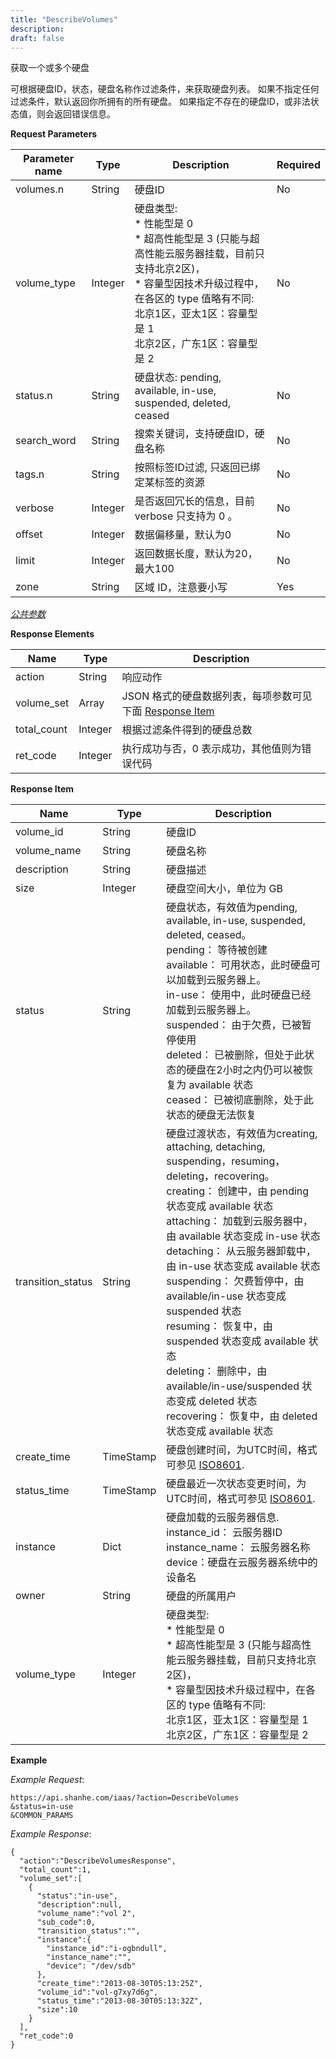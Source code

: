 ```yaml
---
title: "DescribeVolumes"
description: 
draft: false
---
```




获取一个或多个硬盘

可根据硬盘ID，状态，硬盘名称作过滤条件，来获取硬盘列表。 如果不指定任何过滤条件，默认返回你所拥有的所有硬盘。 如果指定不存在的硬盘ID，或非法状态值，则会返回错误信息。

**Request Parameters**

| Parameter name | Type | Description | Required |
| --- | --- | --- | --- |
| volumes.n | String | 硬盘ID | No |
| volume_type | Integer | 硬盘类型:<br/>*   性能型是 0<br/>*   超高性能型是 3 (只能与超高性能云服务器挂载，目前只支持北京2区)，<br/>*   容量型因技术升级过程中，在各区的 type 值略有不同:<br/>    北京1区，亚太1区：容量型是 1<br/>    北京2区，广东1区：容量型是 2 | No |
| status.n | String | 硬盘状态: pending, available, in-use, suspended, deleted, ceased | No |
| search_word | String | 搜索关键词，支持硬盘ID，硬盘名称 | No |
| tags.n | String | 按照标签ID过滤, 只返回已绑定某标签的资源 | No |
| verbose | Integer | 是否返回冗长的信息，目前 verbose 只支持为 0 。 | No |
| offset | Integer | 数据偏移量，默认为0 | No |
| limit | Integer | 返回数据长度，默认为20，最大100 | No |
| zone | String | 区域 ID，注意要小写 | Yes |

[_公共参数_](../../../parameters/)

**Response Elements**

| Name | Type | Description |
| --- | --- | --- |
| action | String | 响应动作 |
| volume_set | Array | JSON 格式的硬盘数据列表，每项参数可见下面 [Response Item](#response-item) |
| total_count | Integer | 根据过滤条件得到的硬盘总数 |
| ret_code | Integer | 执行成功与否，0 表示成功，其他值则为错误代码 |

**Response Item**

| Name | Type | Description |
| --- | --- | --- |
| volume_id | String | 硬盘ID |
| volume_name | String | 硬盘名称 |
| description | String | 硬盘描述 |
| size | Integer | 硬盘空间大小，单位为 GB |
| status | String | 硬盘状态，有效值为pending, available, in-use, suspended, deleted, ceased。<br/>pending： 等待被创建<br/>available： 可用状态，此时硬盘可以加载到云服务器上。<br/>in-use： 使用中，此时硬盘已经加载到云服务器上。<br/>suspended： 由于欠费，已被暂停使用<br/>deleted： 已被删除，但处于此状态的硬盘在2小时之内仍可以被恢复为 available 状态<br/>ceased： 已被彻底删除，处于此状态的硬盘无法恢复 |
| transition_status | String | 硬盘过渡状态，有效值为creating, attaching, detaching, suspending，resuming，deleting，recovering。<br/>creating： 创建中，由 pending 状态变成 available 状态<br/>attaching： 加载到云服务器中，由 available 状态变成 in-use 状态<br/>detaching： 从云服务器卸载中，由 in-use 状态变成 available 状态<br/>suspending： 欠费暂停中，由 available/in-use 状态变成 suspended 状态<br/>resuming： 恢复中，由 suspended 状态变成 available 状态<br/>deleting： 删除中，由 available/in-use/suspended 状态变成 deleted 状态<br/>recovering： 恢复中，由 deleted 状态变成 available 状态 |
| create_time | TimeStamp | 硬盘创建时间，为UTC时间，格式可参见 [ISO8601](http://www.w3.org/TR/NOTE-datetime). |
| status_time | TimeStamp | 硬盘最近一次状态变更时间，为UTC时间，格式可参见 [ISO8601](http://www.w3.org/TR/NOTE-datetime). |
| instance | Dict | 硬盘加载的云服务器信息.<br/>instance_id： 云服务器ID<br/>instance_name： 云服务器名称<br/>device：硬盘在云服务器系统中的设备名 |
| owner | String | 硬盘的所属用户 |
| volume_type | Integer | 硬盘类型:<br/>*   性能型是 0<br/>*   超高性能型是 3 (只能与超高性能云服务器挂载，目前只支持北京2区)，<br/>*   容量型因技术升级过程中，在各区的 type 值略有不同:<br/>    北京1区，亚太1区：容量型是 1<br/>    北京2区，广东1区：容量型是 2 |

**Example**

_Example Request_:

```
https://api.shanhe.com/iaas/?action=DescribeVolumes
&status=in-use
&COMMON_PARAMS
```

_Example Response_:

```
{
  "action":"DescribeVolumesResponse",
  "total_count":1,
  "volume_set":[
    {
      "status":"in-use",
      "description":null,
      "volume_name":"vol 2",
      "sub_code":0,
      "transition_status":"",
      "instance":{
        "instance_id":"i-ogbndull",
        "instance_name":"",
        "device": "/dev/sdb"
      },
      "create_time":"2013-08-30T05:13:25Z",
      "volume_id":"vol-g7xy7d6g",
      "status_time":"2013-08-30T05:13:32Z",
      "size":10
    }
  ],
  "ret_code":0
}
```
